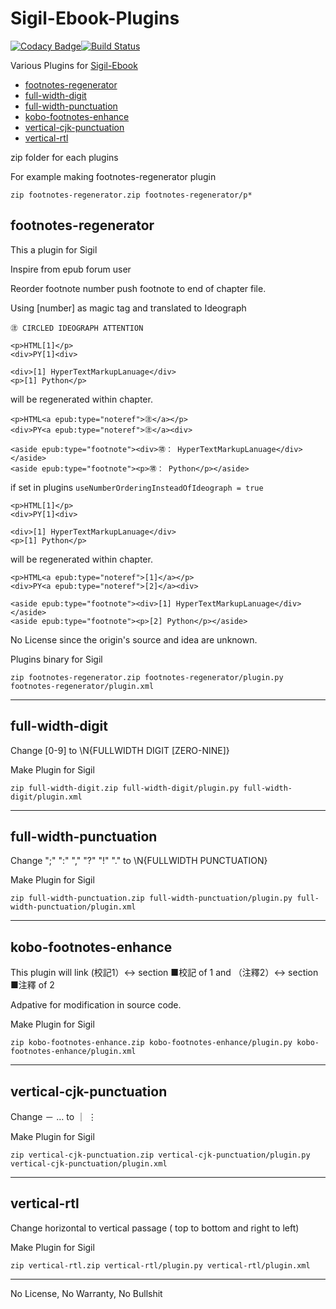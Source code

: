 # Sigil-Ebook-Plugins

[![Codacy Badge](https://api.codacy.com/project/badge/Grade/1f6ee51671344df8b0f1a613243354c1)](https://www.codacy.com/app/Kennyl/Sigil-Ebook-Plugins?utm_source=github.com&utm_medium=referral&utm_content=Kennyl/Sigil-Ebook-Plugins&utm_campaign=badger)[![Build Status](https://travis-ci.org/Kennyl/Sigil-Ebook-Plugins.svg?branch=master)](https://travis-ci.org/Kennyl/Sigil-Ebook-Plugins)

Various Plugins for [Sigil-Ebook](https://github.com/Sigil-Ebook/Sigil)

- [footnotes-regenerator](#footnotes-regenerator)
- [full-width-digit](#full-width-digit)
- [full-width-punctuation](#full-width-punctuation)
- [kobo-footnotes-enhance](#kobo-footnotes-enhance)
- [vertical-cjk-punctuation](#vertical-cjk-punctuation)
- [vertical-rtl](#vertical-rtl)

zip folder for each plugins

For example making footnotes-regenerator plugin

```
zip footnotes-regenerator.zip footnotes-regenerator/p*
```

## footnotes-regenerator

This a plugin for Sigil

Inspire from epub forum user

Reorder footnote number push footnote to end of chapter file.

Using [number] as magic tag and translated to Ideograph
```
㊟ CIRCLED IDEOGRAPH ATTENTION
```

```
<p>HTML[1]</p>
<div>PY[1]<div>

<div>[1] HyperTextMarkupLanuage</div>
<p>[1] Python</p>
```
will be regenerated within chapter.
```
<p>HTML<a epub:type="noteref">㊟</a></p>
<div>PY<a epub:type="noteref">㊟</a><div>

<aside epub:type="footnote"><div>㊠： HyperTextMarkupLanuage</div></aside>
<aside epub:type="footnote"><p>㊠： Python</p></aside>
```

if set in plugins ```useNumberOrderingInsteadOfIdeograph = true```

```
<p>HTML[1]</p>
<div>PY[1]<div>

<div>[1] HyperTextMarkupLanuage</div>
<p>[1] Python</p>
```
will be regenerated within chapter.
```
<p>HTML<a epub:type="noteref">[1]</a></p>
<div>PY<a epub:type="noteref">[2]</a><div>

<aside epub:type="footnote"><div>[1] HyperTextMarkupLanuage</div></aside>
<aside epub:type="footnote"><p>[2] Python</p></aside>
```


No License since the origin's source and idea are unknown.

Plugins binary for Sigil
```
zip footnotes-regenerator.zip footnotes-regenerator/plugin.py footnotes-regenerator/plugin.xml
```
<hr/>

## full-width-digit

Change [0-9] to \N{FULLWIDTH DIGIT [ZERO-NINE]}

Make Plugin for Sigil
```
zip full-width-digit.zip full-width-digit/plugin.py full-width-digit/plugin.xml
```
<hr/>

## full-width-punctuation

Change ";" ":" "," "?" "!" "." to \N{FULLWIDTH PUNCTUATION}

Make Plugin for Sigil
```
zip full-width-punctuation.zip full-width-punctuation/plugin.py full-width-punctuation/plugin.xml
```
<hr/>

## kobo-footnotes-enhance

This plugin will link (校記1）<-> section ■校記 of 1
and （注釋2）<-> section ■注釋 of 2

Adpative for modification in source code.

Make Plugin for Sigil
```
zip kobo-footnotes-enhance.zip kobo-footnotes-enhance/plugin.py kobo-footnotes-enhance/plugin.xml
```
<hr/>

## vertical-cjk-punctuation

Change － … to ｜ ⋮

Make Plugin for Sigil
```
zip vertical-cjk-punctuation.zip vertical-cjk-punctuation/plugin.py vertical-cjk-punctuation/plugin.xml
```
<hr/>

## vertical-rtl

Change horizontal to vertical passage ( top to bottom and right to left)

Make Plugin for Sigil
```
zip vertical-rtl.zip vertical-rtl/plugin.py vertical-rtl/plugin.xml
```
<hr/>

No License, No Warranty, No Bullshit
